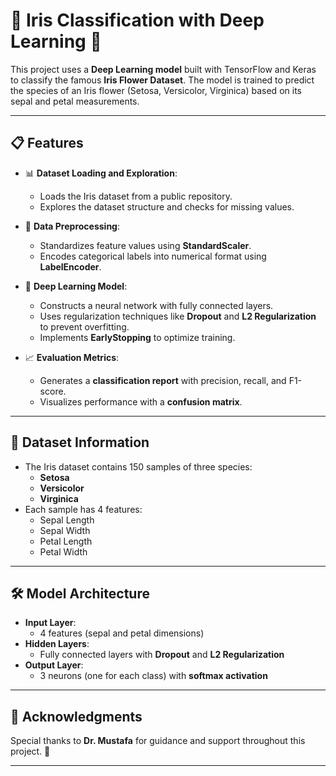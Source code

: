 # 🌺 Iris Classification with Deep Learning 🌟

This project uses a **Deep Learning model** built with TensorFlow and Keras to classify the famous **Iris Flower Dataset**. The model is trained to predict the species of an Iris flower (Setosa, Versicolor, Virginica) based on its sepal and petal measurements.

---

## 📋 Features

- 📊 **Dataset Loading and Exploration**:
  - Loads the Iris dataset from a public repository.
  - Explores the dataset structure and checks for missing values.

- 🧹 **Data Preprocessing**:
  - Standardizes feature values using **StandardScaler**.
  - Encodes categorical labels into numerical format using **LabelEncoder**.

- 🧠 **Deep Learning Model**:
  - Constructs a neural network with fully connected layers.
  - Uses regularization techniques like **Dropout** and **L2 Regularization** to prevent overfitting.
  - Implements **EarlyStopping** to optimize training.

- 📈 **Evaluation Metrics**:
  - Generates a **classification report** with precision, recall, and F1-score.
  - Visualizes performance with a **confusion matrix**.

---

## 📝 Dataset Information

- The Iris dataset contains 150 samples of three species:
  - **Setosa**
  - **Versicolor**
  - **Virginica**
- Each sample has 4 features:
  - Sepal Length
  - Sepal Width
  - Petal Length
  - Petal Width

---

## 🛠️ Model Architecture

- **Input Layer**:
  - 4 features (sepal and petal dimensions)
- **Hidden Layers**:
  - Fully connected layers with **Dropout** and **L2 Regularization**
- **Output Layer**:
  - 3 neurons (one for each class) with **softmax activation**

---



## 🌟 Acknowledgments

Special thanks to **Dr. Mustafa** for guidance and support throughout this project. 🙌

---



